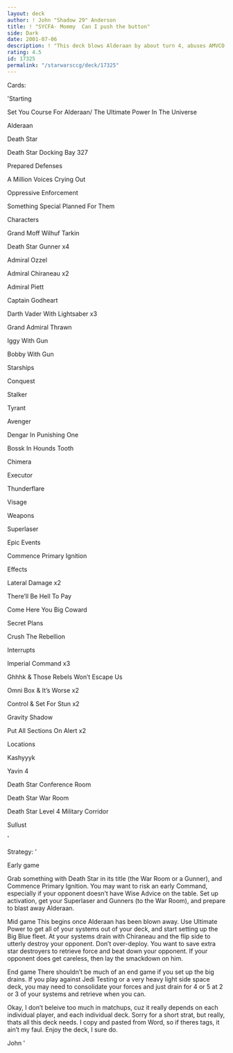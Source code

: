 ```yaml
---
layout: deck
author: ! John "Shadow 29" Anderson
title: ! "SYCFA- Mommy  Can I push the button"
side: Dark
date: 2001-07-06
description: ! "This deck blows Alderaan by about turn 4, abuses AMVCO, and can blow Yavin or Hoth if you really want to."
rating: 4.5
id: 17325
permalink: "/starwarsccg/deck/17325"
---
```

Cards: 

'Starting


Set You Course For Alderaan/ The Ultimate Power In The Universe

Alderaan

Death Star

Death Star Docking Bay 327

Prepared Defenses

A Million Voices Crying Out

Oppressive Enforcement

Something Special Planned For Them


Characters


Grand Moff Wilhuf Tarkin

Death Star Gunner x4

Admiral Ozzel

Admiral Chiraneau x2

Admiral Piett

Captain Godheart

Darth Vader With Lightsaber x3

Grand Admiral Thrawn

Iggy With Gun

Bobby With Gun


Starships


Conquest

Stalker

Tyrant

Avenger

Dengar In Punishing One

Bossk In Hounds Tooth

Chimera

Executor

Thunderflare

Visage


Weapons


Superlaser


Epic Events


Commence Primary Ignition


Effects


Lateral Damage x2

There&#8217;ll Be Hell To Pay

Come Here You Big Coward

Secret Plans

Crush The Rebellion


Interrupts


Imperial Command x3

Ghhhk & Those Rebels Won&#8217;t Escape Us

Omni Box & It&#8217;s Worse x2

Control & Set For Stun x2

Gravity Shadow

Put All Sections On Alert x2


Locations


Kashyyyk

Yavin 4

Death Star Conference Room

Death Star War Room

Death Star Level 4 Military Corridor

Sullust

'

Strategy: '

Early game


Grab something with Death Star in its title (the War Room or a Gunner), and Commence Primary Ignition. You may want to risk an early Command, especially if your opponent doesn&#8217;t have Wise Advice on the table. Set up activation, get your Superlaser and Gunners (to the War Room), and prepare to blast away Alderaan. 


Mid game This begins once Alderaan has been blown away. Use Ultimate Power to get all of your systems out of your deck, and start setting up the Big Blue fleet. At your systems drain with Chiraneau and the flip side to utterly destroy your opponent. Don&#8217;t over-deploy. You want to save extra star destroyers to retrieve force and beat down your opponent. If your opponent does get careless, then lay the smackdown on him.


End game There shouldn&#8217;t be much of an end game if you set up the big drains. If you play against Jedi Testing or a very heavy light side space deck, you may need to consolidate your forces and just drain for 4 or 5 at 2 or 3 of your systems and retrieve when you can. 



Okay, I don’t beleive too much in matchups, cuz it really depends on each individual player, and each individual deck. Sorry for a short strat, but really, thats all this deck needs. I copy and pasted from Word, so if theres tags, it ain’t my faul. Enjoy the deck, I sure do.


John '
